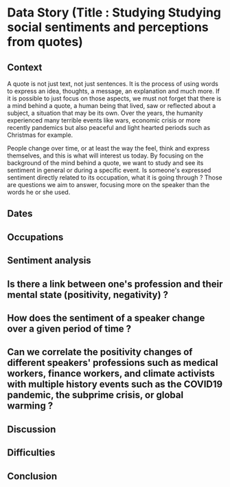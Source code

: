 # Data Story (Title : Studying Studying social sentiments and perceptions from quotes)

## Context
A quote is not just text, not just sentences. It is the process of using words to express an idea, thoughts, a message, an explanation and much more. If it is possible to just focus on those aspects, we must not forget that there is a mind behind a quote, a human being that lived, saw or reflected about a subject, a situation that may be its own.
Over the years, the humanity experienced many terrible events like wars, economic crisis or more recently pandemics but also peaceful and light hearted periods such as Christmas for example.

People change over time, or at least the way the feel, think and express themselves, and this is what will interest us today. By focusing on the background of the mind behind a quote, we want to study and see its sentiment in general or during a specific event. Is someone's expressed sentiment directly related to its occupation, what it is going through ? Those are questions we aim to answer, focusing more on the speaker than the words he or she used.

## Dates

## Occupations

## Sentiment analysis

## Is there a link between one's profession and their mental state (positivity, negativity) ?

## How does the sentiment of a speaker change over a given period of time ?

## Can we correlate the positivity changes of different speakers' professions such as medical workers, finance workers, and climate activists with multiple history events such as the COVID19 pandemic, the subprime crisis, or global warming ?

## Discussion

## Difficulties

## Conclusion
